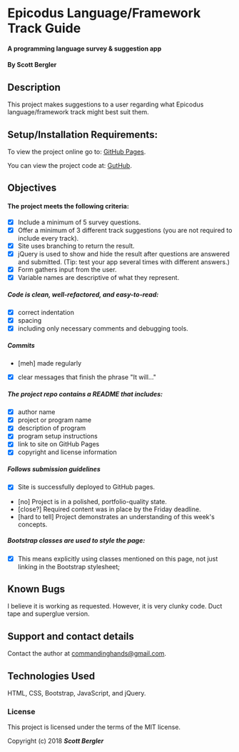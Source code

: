 # Epicodus Language/Framework Track Guide

#### A programming language survey & suggestion app

#### By Scott Bergler

## Description
This project makes suggestions to a user regarding what Epicodus language/framework track might best suit them.

## Setup/Installation Requirements:
To view the project online go to: [GitHub Pages](https://skillitzimberg.github.io/suggestions).

You can view the project code at: [GutHub](https://github.com/skillitzimberg/suggestions).

## Objectives
#### The project meets the following criteria:
- [x] Include a minimum of 5 survey questions.
- [x] Offer a minimum of 3 different track suggestions (you are not required to include every track).
- [x] Site uses branching to return the result.
- [x] jQuery is used to show and hide the result after questions are answered and submitted. (Tip: test your app several times with different answers.)
- [x] Form gathers input from the user.
- [x] Variable names are descriptive of what they represent.

##### Code is clean, well-refactored, and easy-to-read:
- [x] correct indentation
- [x] spacing
- [x] including only necessary comments and debugging tools.

##### Commits
- [meh] made regularly
- [x] clear messages that finish the phrase "It will…"

##### The project repo contains a README that includes:
- [x] author name
- [x] project or program name
- [x] description of program
- [x] program setup instructions
- [x] link to site on GitHub Pages
- [x] copyright and license information

##### Follows submission guidelines
- [x] Site is successfully deployed to GitHub pages.
- [no] Project is in a polished, portfolio-quality state.
- [close?] Required content was in place by the Friday deadline.
- [hard to tell] Project demonstrates an understanding of this week's concepts.


##### Bootstrap classes are used to style the page:
- [x] This means explicitly using classes mentioned on this page, not just linking in the Bootstrap stylesheet;

## Known Bugs
I believe it is working as requested. However, it is very clunky code. Duct tape and superglue version.

## Support and contact details

Contact the author at [commandinghands@gmail.com](mailto:commandinghands@gmail.com).

## Technologies Used

HTML, CSS, Bootstrap, JavaScript, and jQuery.

### License

This project is licensed under the terms of the MIT license.

Copyright (c) 2018 **_Scott Bergler_**
